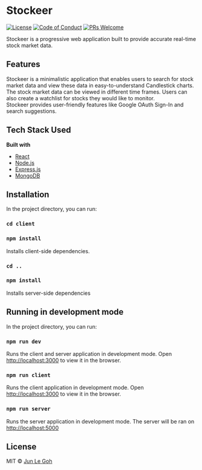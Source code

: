 # Stockeer

[![License](http://img.shields.io/:license-mit-blue.svg?style=flat-square)](http://badges.mit-license.org) [![Code of Conduct](https://img.shields.io/badge/code%20of-conduct-ff69b4.svg)](https://microsoft.github.io/codeofconduct/) [![PRs Welcome](https://img.shields.io/badge/PRs-welcome-brightgreen.svg?style=flat-square)](http://makeapullrequest.com)

Stockeer is a progressive web application built to provide accurate real-time stock market data.

## Features

Stockeer is a minimalistic application that enables users to search for stock market data and view these data in easy-to-understand Candlestick charts. The stock market data can be viewed in different time frames. Users can also create a watchlist for stocks they would like to monitor.<br/>
Stockeer provides user-friendly features like Google OAuth Sign-In and search suggestions.

## Tech Stack Used

<b>Built with</b>

- [React](https://reactjs.org/)
- [Node.js](https://nodejs.org/en/)
- [Express.js](https://expressjs.com/)
- [MongoDB](https://www.mongodb.com/)

## Installation

In the project directory, you can run:

### `cd client`
### `npm install`

Installs client-side dependencies.

### `cd ..`
### `npm install`

Installs server-side dependencies

## Running in development mode

In the project directory, you can run:

### `npm run dev`

Runs the client and server application in development mode.
Open [http://localhost:3000](http://localhost:3000) to view it in the browser.

### `npm run client`

Runs the client application in development mode.
Open [http://localhost:3000](http://localhost:3000) to view it in the browser.

### `npm run server`

Runs the server application in development mode.
The server will be ran on [http://localhost:5000](http://localhost:5000)

## License

MIT © [Jun Le Goh](https://github.com/jlgoh/stockeer/blob/master/LICENSE.txt)
